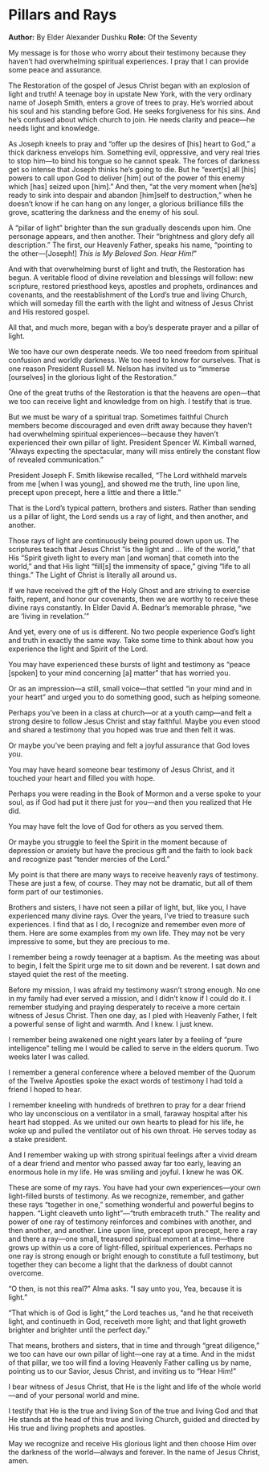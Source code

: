 # Pillars and Rays

**Author:** By Elder Alexander Dushku
**Role:** Of the Seventy

<a name="p1"></a>My message is for those who worry about their testimony because they haven’t had overwhelming spiritual experiences. I pray that I can provide some peace and assurance.

<a name="p2"></a>The Restoration of the gospel of Jesus Christ began with an explosion of light and truth! A teenage boy in upstate New York, with the very ordinary name of Joseph Smith, enters a grove of trees to pray. He’s worried about his soul and his standing before God. He seeks forgiveness for his sins. And he’s confused about which church to join. He needs clarity and peace—he needs light and knowledge.

<a name="p3"></a>As Joseph kneels to pray and “offer up the desires of [his] heart to God,” a thick darkness envelops him. Something evil, oppressive, and very real tries to stop him—to bind his tongue so he cannot speak. The forces of darkness get so intense that Joseph thinks he’s going to die. But he “exert[s] all [his] powers to call upon God to deliver [him] out of the power of this enemy which [has] seized upon [him].” And then, “at the very moment when [he’s] ready to sink into despair and abandon [him]self to destruction,” when he doesn’t know if he can hang on any longer, a glorious brilliance fills the grove, scattering the darkness and the enemy of his soul.

<a name="p4"></a>A “pillar of light” brighter than the sun gradually descends upon him. One personage appears, and then another. Their “brightness and glory defy all description.” The first, our Heavenly Father, speaks his name, “pointing to the other—[Joseph!] *This is My Beloved Son. Hear Him!*”

<a name="p5"></a>And with that overwhelming burst of light and truth, the Restoration has begun. A veritable flood of divine revelation and blessings will follow: new scripture, restored priesthood keys, apostles and prophets, ordinances and covenants, and the reestablishment of the Lord’s true and living Church, which will someday fill the earth with the light and witness of Jesus Christ and His restored gospel.

<a name="p6"></a>All that, and much more, began with a boy’s desperate prayer and a pillar of light.

<a name="p7"></a>We too have our own desperate needs. We too need freedom from spiritual confusion and worldly darkness. We too need to know for ourselves. That is one reason President Russell M. Nelson has invited us to “immerse [ourselves] in the glorious light of the Restoration.”

<a name="p8"></a>One of the great truths of the Restoration is that the heavens are open—that we too can receive light and knowledge from on high. I testify that is true.

<a name="p9"></a>But we must be wary of a spiritual trap. Sometimes faithful Church members become discouraged and even drift away because they haven’t had overwhelming spiritual experiences—because they haven’t experienced their own pillar of light. President Spencer W. Kimball warned, “Always expecting the spectacular, many will miss entirely the constant flow of revealed communication.”

<a name="p10"></a>President Joseph F. Smith likewise recalled, “The Lord withheld marvels from me [when I was young], and showed me the truth, line upon line, precept upon precept, here a little and there a little.”

<a name="p11"></a>That is the Lord’s typical pattern, brothers and sisters. Rather than sending us a pillar of light, the Lord sends us a ray of light, and then another, and another.

<a name="p12"></a>Those rays of light are continuously being poured down upon us. The scriptures teach that Jesus Christ “is the light and … life of the world,” that His “Spirit giveth light to every man [and woman] that cometh into the world,” and that His light “fill[s] the immensity of space,” giving “life to all things.” The Light of Christ is literally all around us.

<a name="p13"></a>If we have received the gift of the Holy Ghost and are striving to exercise faith, repent, and honor our covenants, then we are worthy to receive these divine rays constantly. In Elder David A. Bednar’s memorable phrase, “we are ‘living in revelation.’”

<a name="p14"></a>And yet, every one of us is different. No two people experience God’s light and truth in exactly the same way. Take some time to think about how you experience the light and Spirit of the Lord.

<a name="p15"></a>You may have experienced these bursts of light and testimony as “peace [spoken] to your mind concerning [a] matter” that has worried you.

<a name="p16"></a>Or as an impression—a still, small voice—that settled “in your mind and in your heart” and urged you to do something good, such as helping someone.

<a name="p17"></a>Perhaps you’ve been in a class at church—or at a youth camp—and felt a strong desire to follow Jesus Christ and stay faithful. Maybe you even stood and shared a testimony that you hoped was true and then felt it was.

<a name="p18"></a>Or maybe you’ve been praying and felt a joyful assurance that God loves you.

<a name="p19"></a>You may have heard someone bear testimony of Jesus Christ, and it touched your heart and filled you with hope.

<a name="p20"></a>Perhaps you were reading in the Book of Mormon and a verse spoke to your soul, as if God had put it there just for you—and then you realized that He did.

<a name="p21"></a>You may have felt the love of God for others as you served them.

<a name="p22"></a>Or maybe you struggle to feel the Spirit in the moment because of depression or anxiety but have the precious gift and the faith to look back and recognize past “tender mercies of the Lord.”

<a name="p23"></a>My point is that there are many ways to receive heavenly rays of testimony. These are just a few, of course. They may not be dramatic, but all of them form part of our testimonies.

<a name="p24"></a>Brothers and sisters, I have not seen a pillar of light, but, like you, I have experienced many divine rays. Over the years, I’ve tried to treasure such experiences. I find that as I do, I recognize and remember even more of them. Here are some examples from my own life. They may not be very impressive to some, but they are precious to me.

<a name="p25"></a>I remember being a rowdy teenager at a baptism. As the meeting was about to begin, I felt the Spirit urge me to sit down and be reverent. I sat down and stayed quiet the rest of the meeting.

<a name="p26"></a>Before my mission, I was afraid my testimony wasn’t strong enough. No one in my family had ever served a mission, and I didn’t know if I could do it. I remember studying and praying desperately to receive a more certain witness of Jesus Christ. Then one day, as I pled with Heavenly Father, I felt a powerful sense of light and warmth. And I knew. I just knew.

<a name="p27"></a>I remember being awakened one night years later by a feeling of “pure intelligence” telling me I would be called to serve in the elders quorum. Two weeks later I was called.

<a name="p28"></a>I remember a general conference where a beloved member of the Quorum of the Twelve Apostles spoke the exact words of testimony I had told a friend I hoped to hear.

<a name="p29"></a>I remember kneeling with hundreds of brethren to pray for a dear friend who lay unconscious on a ventilator in a small, faraway hospital after his heart had stopped. As we united our own hearts to plead for his life, he woke up and pulled the ventilator out of his own throat. He serves today as a stake president.

<a name="p30"></a>And I remember waking up with strong spiritual feelings after a vivid dream of a dear friend and mentor who passed away far too early, leaving an enormous hole in my life. He was smiling and joyful. I knew he was OK.

<a name="p31"></a>These are some of my rays. You have had your own experiences—your own light-filled bursts of testimony. As we recognize, remember, and gather these rays “together in one,” something wonderful and powerful begins to happen. “Light cleaveth unto light”—“truth embraceth truth.” The reality and power of one ray of testimony reinforces and combines with another, and then another, and another. Line upon line, precept upon precept, here a ray and there a ray—one small, treasured spiritual moment at a time—there grows up within us a core of light-filled, spiritual experiences. Perhaps no one ray is strong enough or bright enough to constitute a full testimony, but together they can become a light that the darkness of doubt cannot overcome.

<a name="p32"></a>“O then, is not this real?” Alma asks. “I say unto you, Yea, because it is light.”

<a name="p33"></a>“That which is of God is light,” the Lord teaches us, “and he that receiveth light, and continueth in God, receiveth more light; and that light groweth brighter and brighter until the perfect day.”

<a name="p34"></a>That means, brothers and sisters, that in time and through “great diligence,” we too can have our own pillar of light—one ray at a time. And in the midst of that pillar, we too will find a loving Heavenly Father calling us by name, pointing us to our Savior, Jesus Christ, and inviting us to “Hear Him!”

<a name="p35"></a>I bear witness of Jesus Christ, that He is the light and life of the whole world—and of your personal world and mine.

<a name="p36"></a>I testify that He is the true and living Son of the true and living God and that He stands at the head of this true and living Church, guided and directed by His true and living prophets and apostles.

<a name="p37"></a>May we recognize and receive His glorious light and then choose Him over the darkness of the world—always and forever. In the name of Jesus Christ, amen.